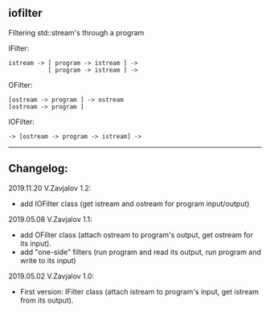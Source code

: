 ## iofilter

Filtering std::stream's through a program

IFilter:
```
istream -> [ program -> istream ] ->
           [ program -> istream ] ->
```

OFilter:
```
[ostream -> program ] -> ostream
[ostream -> program ]
```

IOFilter:
```
-> [ostream -> program -> istream] ->
```
------------
## Changelog:

2019.11.20 V.Zavjalov 1.2:
- add IOFilter class (get istream and ostream for
  program input/output)

2019.05.08 V.Zavjalov 1.1:
- add OFilter class (attach ostream to program's output,
  get ostream for its input).
- add "one-side" filters (run program and read its output,
  run program and write to its input)

2019.05.02 V.Zavjalov 1.0:
- First version:
  IFilter class (attach istream to program's input,
  get istream from its output).